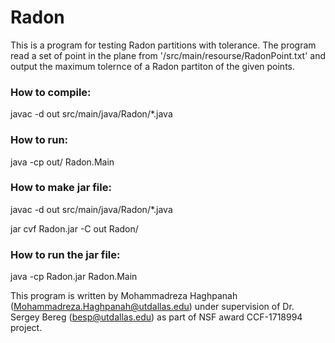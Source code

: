 # Radon

This is a program for testing Radon partitions with tolerance.
The program read a set of point in the plane from '/src/main/resourse/RadonPoint.txt' and output the maximum tolernce of a Radon partiton of the given points. 

### How to compile:
javac -d out src/main/java/Radon/*.java

### How to run:
java -cp out/ Radon.Main

### How to make jar file:
javac -d out src/main/java/Radon/*.java

jar cvf Radon.jar -C out Radon/

### How to run the jar file:
java -cp Radon.jar Radon.Main

This program is written by Mohammadreza Haghpanah (Mohammadreza.Haghpanah@utdallas.edu) under supervision of Dr. Sergey Bereg (besp@utdallas.edu) as part of NSF award CCF-1718994 project.

